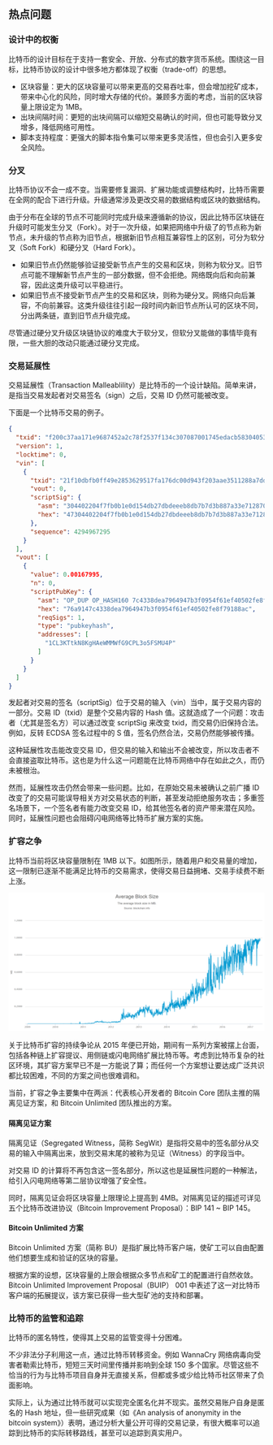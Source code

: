 ## 热点问题

### 设计中的权衡

比特币的设计目标在于支持一套安全、开放、分布式的数字货币系统。围绕这一目标，比特币协议的设计中很多地方都体现了权衡（trade-off）的思想。

* 区块容量：更大的区块容量可以带来更高的交易吞吐率，但会增加挖矿成本，带来中心化的风险，同时增大存储的代价。兼顾多方面的考虑，当前的区块容量上限设定为 1MB。
* 出块间隔时间：更短的出块间隔可以缩短交易确认的时间，但也可能导致分叉增多，降低网络可用性。
* 脚本支持程度：更强大的脚本指令集可以带来更多灵活性，但也会引入更多安全风险。

### 分叉

比特币协议不会一成不变。当需要修复漏洞、扩展功能或调整结构时，比特币需要在全网的配合下进行升级。升级通常涉及更改交易的数据结构或区块的数据结构。

由于分布在全球的节点不可能同时完成升级来遵循新的协议，因此比特币区块链在升级时可能发生分叉（Fork）。对于一次升级，如果把网络中升级了的节点称为新节点，未升级的节点称为旧节点，根据新旧节点相互兼容性上的区别，可分为软分叉（Soft Fork）和硬分叉（Hard Fork）。

* 如果旧节点仍然能够验证接受新节点产生的交易和区块，则称为软分叉。旧节点可能不理解新节点产生的一部分数据，但不会拒绝。网络既向后和向前兼容，因此这类升级可以平稳进行。
* 如果旧节点不接受新节点产生的交易和区块，则称为硬分叉。网络只向后兼容，不向前兼容。这类升级往往引起一段时间内新旧节点所认可的区块不同，分出两条链，直到旧节点升级完成。

尽管通过硬分叉升级区块链协议的难度大于软分叉，但软分叉能做的事情毕竟有限，一些大胆的改动只能通过硬分叉完成。

### 交易延展性

交易延展性（Transaction Malleablility）是比特币的一个设计缺陷。简单来讲，是指当交易发起者对交易签名（sign）之后，交易 ID 仍然可能被改变。

下面是一个比特币交易的例子。

```json
{
  "txid": "f200c37aa171e9687452a2c78f2537f134c307087001745edacb58304053db20",
  "version": 1,
  "locktime": 0,
  "vin": [
    {
      "txid": "21f10dbfb0ff49e2853629517fa176dc00d943f203aae3511288a7dd89280ac2",
      "vout": 0,
      "scriptSig": {
        "asm": "304402204f7fb0b1e0d154db27dbdeeeb8db7b7d3b887a33e712870503438d8be2d66a0102204782a2714215dc0d581e1d435b41bc6eced2c213c9ba0f993e7fcf468bb5d311[ALL] 025840d511c4bc6690916270a54a6e9290fab687f512c18eb2df0428fa69a26299",
        "hex": "47304402204f7fb0b1e0d154db27dbdeeeb8db7b7d3b887a33e712870503438d8be2d66a0102204782a2714215dc0d581e1d435b41bc6eced2c213c9ba0f993e7fcf468bb5d3110121025840d511c4bc6690916270a54a6e9290fab687f512c18eb2df0428fa69a26299"
      },
      "sequence": 4294967295
    }
  ],
  "vout": [
    {
      "value": 0.00167995,
      "n": 0,
      "scriptPubKey": {
        "asm": "OP_DUP OP_HASH160 7c4338dea7964947b3f0954f61ef40502fe8f791 OP_EQUALVERIFY OP_CHECKSIG",
        "hex": "76a9147c4338dea7964947b3f0954f61ef40502fe8f79188ac",
        "reqSigs": 1,
        "type": "pubkeyhash",
        "addresses": [
          "1CL3KTtkN8KgHAeWMMWfG9CPL3o5FSMU4P"
        ]
      }
    }
  ]
}
```

发起者对交易的签名（scriptSig）位于交易的输入（vin）当中，属于交易内容的一部分。交易 ID（txid）是整个交易内容的 Hash 值。这就造成了一个问题：攻击者（尤其是签名方）可以通过改变 scriptSig 来改变 txid，而交易仍旧保持合法。例如，反转 ECDSA 签名过程中的 S 值，签名仍然合法，交易仍然能够被传播。

这种延展性攻击能改变交易 ID，但交易的输入和输出不会被改变，所以攻击者不会直接盗取比特币。这也是为什么这一问题能在比特币网络中存在如此之久，而仍未被根治。

然而，延展性攻击仍然会带来一些问题。比如，在原始交易未被确认之前广播 ID 改变了的交易可能误导相关方对交易状态的判断，甚至发动拒绝服务攻击；多重签名场景下，一个签名者有能力改变交易 ID，给其他签名者的资产带来潜在风险。同时，延展性问题也会阻碍闪电网络等比特币扩展方案的实施。

### 扩容之争

比特币当前将区块容量限制在 1MB 以下。如图所示，随着用户和交易量的增加，这一限制已逐渐不能满足比特币的交易需求，使得交易日益拥堵、交易手续费不断上涨。

![日益增加的区块容量](_images/block_size.png)

关于比特币扩容的持续争论从 2015 年便已开始，期间有一系列方案被摆上台面，包括各种链上扩容提议、用侧链或闪电网络扩展比特币等。考虑到比特币复杂的社区环境，其扩容方案早已不是一方能说了算；而任何一个方案想让要达成广泛共识都比较困难，不同的方案之间也很难调和。

当前，扩容之争主要集中在两派：代表核心开发者的 Bitcoin Core 团队主推的隔离见证方案，和 Bitcoin Unlimited 团队推出的方案。

#### 隔离见证方案

隔离见证（Segregated Witness，简称 SegWit）是指将交易中的签名部分从交易的输入中隔离出来，放到交易末尾的被称为见证（Witness）的字段当中。

对交易 ID 的计算将不再包含这一签名部分，所以这也是延展性问题的一种解法，给引入闪电网络等第二层协议增强了安全性。

同时，隔离见证会将区块容量上限理论上提高到 4MB。对隔离见证的描述可详见五个比特币改进协议（Bitcoin Improvement Proposal）：BIP 141 ~ BIP 145。

#### Bitcoin Unlimited 方案

Bitcoin Unlimited 方案（简称 BU）是指扩展比特币客户端，使矿工可以自由配置他们想要生成和验证的区块的容量。

根据方案的设想，区块容量的上限会根据众多节点和矿工的配置进行自然收敛。Bitcoin Unlimited Improvement Proposal（BUIP） 001 中表述了这一对比特币客户端的拓展提议，该方案已获得一些大型矿池的支持和部署。

### 比特币的监管和追踪

比特币的匿名特性，使得其上交易的监管变得十分困难。

不少非法分子利用这一点，通过比特币转移资金。例如 WannaCry 网络病毒向受害者勒索比特币，短短三天时间里传播并影响到全球 150 多个国家。尽管这些不恰当的行为与比特币项目自身并无直接关系，但都或多或少给比特币社区带来了负面影响。

实际上，认为通过比特币就可以实现完全匿名化并不现实。虽然交易账户自身是匿名的 Hash 地址，但一些研究成果（如《An analysis of anonymity in the bitcoin system》）表明，通过分析大量公开可得的交易记录，有很大概率可以追踪到比特币的实际转移路线，甚至可以追踪到真实用户。

